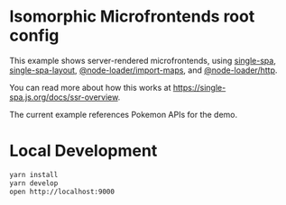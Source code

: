 # Isomorphic Microfrontends root config

This example shows server-rendered microfrontends, using [single-spa](https://single-spa.js.org/), [single-spa-layout](https://single-spa.js.org/docs/layout-overview), [@node-loader/import-maps](https://github.com/node-loader/node-loader-import-maps), and [@node-loader/http](https://github.com/node-loader/node-loader-http).

You can read more about how this works at https://single-spa.js.org/docs/ssr-overview.

The current example references Pokemon APIs for the demo.

# Local Development

```sh
yarn install
yarn develop
open http://localhost:9000
```
